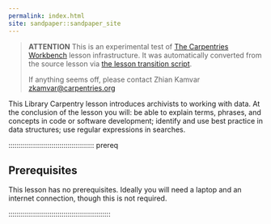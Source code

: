 ```yaml
---
permalink: index.html
site: sandpaper::sandpaper_site
---
```


> **ATTENTION** This is an experimental test of [The Carpentries Workbench](https://carpentries.github.io/workbench) lesson infrastructure.
> It was automatically converted from the source lesson via [the lesson transition script](https://github.com/carpentries/lesson-transition/).
> 
> If anything seems off, please contact Zhian Kamvar [zkamvar@carpentries.org](mailto:zkamvar@carpentries.org)

This Library Carpentry lesson introduces archivists to working with data. At the conclusion of the lesson you will: be able to explain terms, phrases, and concepts in code or software development; identify and use best practice in data structures; use regular expressions in searches.

::::::::::::::::::::::::::::::::::::::::::  prereq

## Prerequisites

This lesson has no prerequisites. Ideally you will need a laptop and an internet connection, though this is not required.


::::::::::::::::::::::::::::::::::::::::::::::::::


